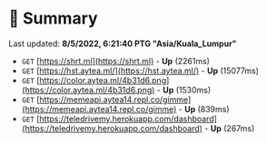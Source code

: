 # 📖 Summary
Last updated: **8/5/2022, 6:21:40 PTG "Asia/Kuala_Lumpur"**

- `GET` [https://shrt.ml](https://shrt.ml) - **Up** (2261ms)
- `GET` [https://hst.aytea.ml/](https://hst.aytea.ml/) - **Up** (15077ms)
- `GET` [https://color.aytea.ml/4b31d6.png](https://color.aytea.ml/4b31d6.png) - **Up** (1530ms)
- `GET` [https://memeapi.aytea14.repl.co/gimme](https://memeapi.aytea14.repl.co/gimme) - **Up** (839ms)
- `GET` [https://teledrivemy.herokuapp.com/dashboard](https://teledrivemy.herokuapp.com/dashboard) - **Up** (267ms)
